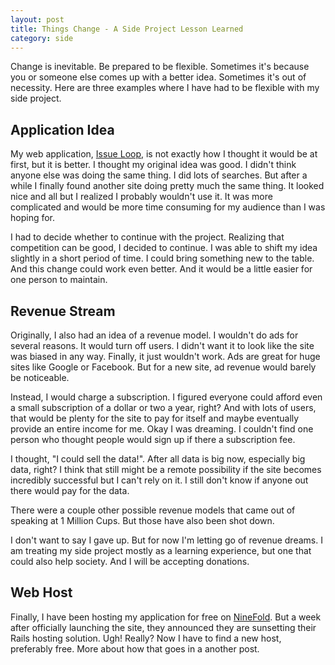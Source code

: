 ```yaml
---
layout: post
title: Things Change - A Side Project Lesson Learned
category: side
---
```


Change is inevitable. Be prepared to be flexible. Sometimes it's because you or someone else comes up with a better idea. Sometimes it's out of necessity. Here are three examples where I have had to be flexible with my side project.


## Application Idea ##

My web application,  <a href="http://www.issueloop.com" target="_blank">Issue Loop</a>, is not exactly how I thought it would be at first, but it is better. I thought my original idea was good. I didn't think anyone else was doing the same thing. I did lots of searches. But after a while I finally found another site doing pretty much the same thing. It looked nice and all but I realized I probably wouldn't use it. It was more complicated and would be more time consuming for my audience than I was hoping for. 

I had to decide whether to continue with the project. Realizing that competition can be good, I decided to continue. I was able to shift my idea slightly in a short period of time. I could bring something new to the table. And this change could work even better. And it would be a little easier for one person to maintain.


## Revenue Stream ##

Originally, I also had an idea of a revenue model. I wouldn't do ads for several reasons. It would turn off users. I didn't want it to look like the site was biased in any way. Finally, it just wouldn't work. Ads are great for huge sites like Google or Facebook. But for a new site, ad revenue would barely be noticeable.

Instead, I would charge a subscription. I figured everyone could afford even a small subscription of a dollar or two a year, right? And with lots of users, that would be plenty for the site to pay for itself and maybe eventually provide an entire income for me. Okay I was dreaming. I couldn't find one person who thought people would sign up if there a subscription fee.

I thought, "I could sell the data!". After all data is big now, especially big data, right? I think that still might be a remote possibility if the site becomes incredibly successful but I can't rely on it. I still don't know if anyone out there would pay for the data.

There were a couple other possible revenue models that came out of speaking at 1 Million Cups. But those have also been shot down. 

I don't want to say I gave up. But for now I'm letting go of revenue dreams. I am treating my side project mostly as a learning experience, but one that could also help society. And I will be accepting donations.

## Web Host ##

Finally, I have been hosting my application for free on <a href="http://ninefold.com" target="_blank">NineFold</a>. But a week after officially launching the site, they announced they are sunsetting their Rails hosting solution. Ugh! Really? Now I have to find a new host, preferably free. More about how that goes in a another post.
